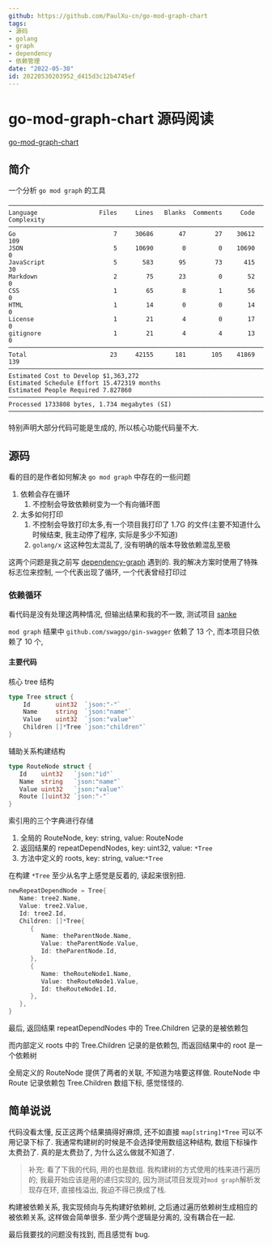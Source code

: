 ```yaml
---
github: https://github.com/PaulXu-cn/go-mod-graph-chart
tags:
- 源码
- golang
- graph
- dependency
- 依赖管理
date: "2022-05-30"
id: 20220530203952_d415d3c12b4745ef
---
```


# go-mod-graph-chart 源码阅读

[go-mod-graph-chart](https://github.com/PaulXu-cn/go-mod-graph-chart)

## 简介

一个分析 `go mod graph` 的工具

```
───────────────────────────────────────────────────────────────────────────────
Language                 Files     Lines   Blanks  Comments     Code Complexity
───────────────────────────────────────────────────────────────────────────────
Go                           7     30686       47        27    30612        109
JSON                         5     10690        0         0    10690          0
JavaScript                   5       583       95        73      415         30
Markdown                     2        75       23         0       52          0
CSS                          1        65        8         1       56          0
HTML                         1        14        0         0       14          0
License                      1        21        4         0       17          0
gitignore                    1        21        4         4       13          0
───────────────────────────────────────────────────────────────────────────────
Total                       23     42155      181       105    41869        139
───────────────────────────────────────────────────────────────────────────────
Estimated Cost to Develop $1,363,272
Estimated Schedule Effort 15.472319 months
Estimated People Required 7.827860
───────────────────────────────────────────────────────────────────────────────
Processed 1733808 bytes, 1.734 megabytes (SI)
───────────────────────────────────────────────────────────────────────────────
```

特别声明大部分代码可能是生成的, 所以核心功能代码量不大.

## 源码

看的目的是作者如何解决 `go mod graph` 中存在的一些问题

1. 依赖会存在循环
    1. 不控制会导致依赖树变为一个有向循环图
2. 太多如何打印
    1. 不控制会导致打印太多,有一个项目我打印了 1.7G 的文件(主要不知道什么时候结束, 我主动停了程序, 实际是多少不知道)
    2. `golang/x` 这这种包太混乱了, 没有明确的版本导致依赖混乱至极

这两个问题是我之前写 [dependency-graph](https://github.com/zoroqi/dependency-graph) 遇到的. 我的解决方案时使用了特殊标志位来控制, 一个代表出现了循环, 一个代表曾经打印过

### 依赖循环

看代码是没有处理这两种情况, 但输出结果和我的不一致, 测试项目 [sanke](https://github.com/1024casts/snake)

`mod graph` 结果中 `github.com/swaggo/gin-swagger` 依赖了 13 个, 而本项目只依赖了 10 个, 

#### 主要代码

核心 tree 结构
```go
type Tree struct {
	Id       uint32  `json:"-"`
	Name     string  `json:"name"`
	Value    uint32  `json:"value"`
	Children []*Tree `json:"children"`
}
```

辅助关系构建结构
```go
type RouteNode struct {  
   Id    uint32   `json:"id"`
   Name  string   `json:"name"`
   Value uint32   `json:"value"`
   Route []uint32 `json:"-"`
}
```

索引用的三个字典进行存储
1. 全局的 RouteNode, key: string, value: RouteNode
2. 返回结果的 repeatDependNodes, key: uint32, value: `*Tree`
3. 方法中定义的 roots, key: string, value:`*Tree`

在构建 `*Tree` 至少从名字上感觉是反着的, 读起来很别扭.
```go
newRepeatDependNode = Tree{
   Name: tree2.Name,
   Value: tree2.Value,
   Id: tree2.Id,
   Children: []*Tree{
      {
         Name: theParentNode.Name,
         Value: theParentNode.Value,
         Id: theParentNode.Id,
      },  
      {  
         Name: theRouteNode1.Name,
         Value: theRouteNode1.Value,
         Id: theRouteNode1.Id,
      },
   },
}
```

最后, 返回结果 repeatDependNodes 中的 Tree.Children 记录的是被依赖包

而内部定义 roots 中的 Tree.Children 记录的是依赖包, 而返回结果中的 root 是一个依赖树

全局定义的 RouteNode 提供了两者的关联, 不知道为啥要这样做. RouteNode 中 Route 记录依赖包 Tree.Children 数组下标, 感觉怪怪的.

## 简单说说

代码没看太懂, 反正这两个结果搞得好麻烦, 还不如直接 `map[string]*Tree` 可以不用记录下标了. 我通常构建树的时候是不会选择使用数组这种结构, 数组下标操作太费劲了. 真的是太费劲了, 为什么这么做就不知道了. 

> 补充: 看了下我的代码, 用的也是数组. 我构建树的方式使用的栈来进行遍历的; 我最开始应该是用的递归实现的, 因为测试项目发现对`mod graph`解析发现存在环, 直接栈溢出, 我迫不得已换成了栈.

构建被依赖关系, 我实现倾向与先构建好依赖树, 之后通过遍历依赖树生成相应的被依赖关系, 这样做会简单很多. 至少两个逻辑是分离的, 没有耦合在一起.

最后我要找的问题没有找到, 而且感觉有 bug.
